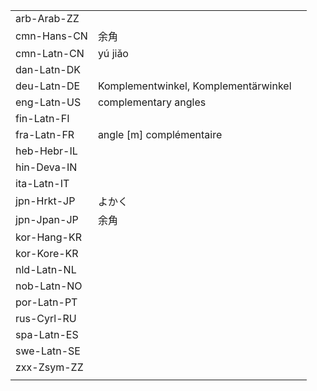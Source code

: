 | | | |
|-|-|-|
| arb-Arab-ZZ |  |  |
| cmn-Hans-CN | 余角 |  |
| cmn-Latn-CN | yú jiǎo |  |
| dan-Latn-DK |  |  |
| deu-Latn-DE | Komplementwinkel, Komplementärwinkel |  |
| eng-Latn-US | complementary angles |  |
| fin-Latn-FI |  |  |
| fra-Latn-FR | angle [m] complémentaire |  |
| heb-Hebr-IL |  |  |
| hin-Deva-IN |  |  |
| ita-Latn-IT |  |  |
| jpn-Hrkt-JP | よかく |  |
| jpn-Jpan-JP | 余角 |  |
| kor-Hang-KR |  |  |
| kor-Kore-KR |  |  |
| nld-Latn-NL |  |  |
| nob-Latn-NO |  |  |
| por-Latn-PT |  |  |
| rus-Cyrl-RU |  |  |
| spa-Latn-ES |  |  |
| swe-Latn-SE |  |  |
| zxx-Zsym-ZZ |  |  |
|  |  |  |
